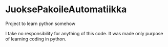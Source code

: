 # JuoksePakoileAutomatiikka

Project to learn python somehow


I take no responsibility for anything of this code. It was made only purpose of learning coding in python.

